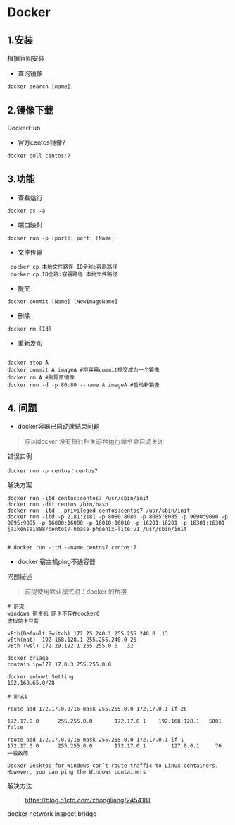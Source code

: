 # Docker

## 1.安装

根据官网安装

* 查询镜像

```js
docker search [name]
```

## 2.镜像下载

DockerHub

* 官方centos镜像7

```JS
docker pull centos:7
```

## 3.功能

* 查看运行

```JS
docker ps -a
```

* 端口映射

```shell
docker run -p [port]:[port] [Name]
```

* 文件传输

```shell
 docker cp 本地文件路径 ID全称:容器路径
 docker cp ID全称:容器路径 本地文件路径 
```

* 提交

```shell
docker commit [Name] [NewImageName]
```

* 删除

```shell
docker rm [Id]
```

* 重新发布

```shell

docker stop A
docker commit A imageA #将容器commit提交成为一个镜像
docker rm A #删除原镜像
docker run -d -p 80:80 --name A imageA #启动新镜像
```

## 4. 问题

* docker容器已启动就结束问题

>原因docker 没有执行相关前台运行命令会自动关闭

错误实例

```shell
docker run -p centos：centos7
```

解决方案

```shell
docker run -itd centos:centos7 /usr/sbin/init
docker run -dit centos /bin/bash
docker run -itd --privileged centos:centos7 /usr/sbin/init
docker run -itd -p 2181:2181 -p 8080:8080 -p 8085:8085 -p 9090:9090 -p 9095:9095 -p 16000:16000 -p 16010:16010 -p 16201:16201 -p 16301:16301 jaikensai888/centos7-hbase-phoenix-lite:v1 /usr/sbin/init


# docker run -itd --name centos7 centos:7
```

* docker 宿主机ping不通容器

问题描述
>前提使用默认模式时：docker 的桥接

```shell
# 前提
windows 宿主机 网卡不存在docker0
虚拟网卡只有 

vEth(Default Switch) 172.25.240.1 255.255.240.0  13
vEth(nat)  192.168.128.1 255.255.240.0 26
vEth (wsl) 172.29.192.1 255.255.0.0   32

docker briage
contain ip=172.17.0.3 255.255.0.0 

docker subnet Setting
192.168.65.0/28

# 测试1

route add 172.17.0.0/16 mask 255.255.0.0 172.17.0.1 if 26

172.17.0.0      255.255.0.0       172.17.0.1    192.168.128.1   5001
false

route add 172.17.0.0/16 mask 255.255.0.0 172.17.0.1 if 1
172.17.0.0      255.255.0.0       172.17.0.1        127.0.0.1     76
一般故障

Docker Desktop for Windows can’t route traffic to Linux containers. However, you can ping the Windows containers
```

解决方法
> https://blog.51cto.com/zhongliang/2454181

docker network inspect bridge